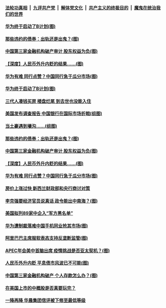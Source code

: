 ####  [法轮功真相](../../../../basic/blob/master/README.md?t=11260731) &nbsp;|&nbsp; [九评共产党](../../../../9ping.md/blob/master/README.md?t=11260731) &nbsp;|&nbsp; [解体党文化](../../../../jtdwh.md/blob/master/README.md?t=11260731)  &nbsp;|&nbsp; [共产主义的终极目的](../../../../gczydzjmd.md/blob/master/README.md?t=11260731) &nbsp;|&nbsp; [魔鬼在统治我们的世界](../../../../mgztzwmdsj.md/blob/master/README.md?t=11260731) 


#### [华为终于启动了B计划(图)](../pages/p5/953762.md?t=11260731) 

#### [那些违约的债券：出轨还是出鬼？(图)](../pages/p5/953692.md?t=11260731) 

#### [中国第三家金融机构破产审计 股东权益为负(图)](../pages/p5/953660.md?t=11260731) 

#### [【深度】人民币外升内贬的结果……(图)](../pages/p5/953681.md?t=11260731) 

#### [华为有难 同行点赞？中国同行急于瓜分市场(图)](../pages/p5/953658.md?t=11260731) 


#### [华为终于启动了B计划(图)](../pages/p5/953762.md?t=11260731) 

#### [三代人凑钱买房 楼盘烂尾 到去世也没能入住](../pages/p5/953760.md?t=11260731) 

#### [美国发布调查报告 中国银行在国际市场折戟(组图)](../pages/p5/953747.md?t=11260731) 

#### [当土豪遇到壕沟……(组图)](../pages/p5/953685.md?t=11260731) 

#### [那些违约的债券：出轨还是出鬼？(图)](../pages/p5/953692.md?t=11260731) 

#### [中国第三家金融机构破产审计 股东权益为负(图)](../pages/p5/953660.md?t=11260731) 

#### [【深度】人民币外升内贬的结果……(图)](../pages/p5/953681.md?t=11260731) 

#### [华为有难 同行点赞？中国同行急于瓜分市场(图)](../pages/p5/953658.md?t=11260731) 

#### [房价上涨过快 新西兰财政部和央行商讨对策](../pages/p5/953646.md?t=11260731) 

#### [李克强要经济官员说真话 政令能出中南海？(图)](../pages/p5/953626.md?t=11260731) 

#### [美国拟列89家中企入“军方黑名单”](../pages/p5/953586.md?t=11260731) 

#### [华为遭制裁落难中国手机同业抢其市场(图)](../pages/p5/953582.md?t=11260731) 

#### [阿里巴巴主席服软表态支持反垄断监管(图)](../pages/p5/953577.md?t=11260731) 

#### [APEC年会美中首脑出席 疫情挑战是否亚太契机？(图)](../pages/p5/953571.md?t=11260731) 


#### [人民币外升内贬 平息债市风波已不可能(图)](../pages/p5/953559.md?t=11260731) 

#### [中国第三家金融机构破产 个人存款怎么办？(图)](../pages/p5/953546.md?t=11260731) 

#### [在美国上市的中概股是否真要玩完？](../pages/p5/953531.md?t=11260731) 

#### [一降再降 华晨集团信评被下修至最低等级](../pages/p5/953524.md?t=11260731) 

